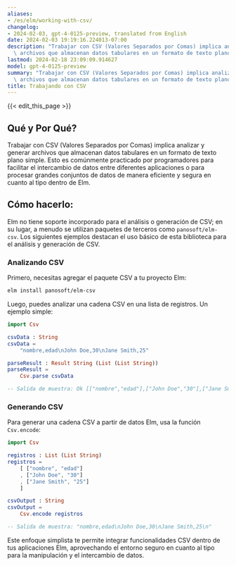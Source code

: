 ```yaml
---
aliases:
- /es/elm/working-with-csv/
changelog:
- 2024-02-03, gpt-4-0125-preview, translated from English
date: 2024-02-03 19:19:16.224013-07:00
description: "Trabajar con CSV (Valores Separados por Comas) implica analizar y generar\
  \ archivos que almacenan datos tabulares en un formato de texto plano simple. Esto\u2026"
lastmod: 2024-02-18 23:09:09.914627
model: gpt-4-0125-preview
summary: "Trabajar con CSV (Valores Separados por Comas) implica analizar y generar\
  \ archivos que almacenan datos tabulares en un formato de texto plano simple. Esto\u2026"
title: Trabajando con CSV
---
```


{{< edit_this_page >}}

## Qué y Por Qué?

Trabajar con CSV (Valores Separados por Comas) implica analizar y generar archivos que almacenan datos tabulares en un formato de texto plano simple. Esto es comúnmente practicado por programadores para facilitar el intercambio de datos entre diferentes aplicaciones o para procesar grandes conjuntos de datos de manera eficiente y segura en cuanto al tipo dentro de Elm.

## Cómo hacerlo:

Elm no tiene soporte incorporado para el análisis o generación de CSV; en su lugar, a menudo se utilizan paquetes de terceros como `panosoft/elm-csv`. Los siguientes ejemplos destacan el uso básico de esta biblioteca para el análisis y generación de CSV.

### Analizando CSV

Primero, necesitas agregar el paquete CSV a tu proyecto Elm:

```bash
elm install panosoft/elm-csv
```

Luego, puedes analizar una cadena CSV en una lista de registros. Un ejemplo simple:

```elm
import Csv

csvData : String
csvData =
    "nombre,edad\nJohn Doe,30\nJane Smith,25"

parseResult : Result String (List (List String))
parseResult =
    Csv.parse csvData

-- Salida de muestra: Ok [["nombre","edad"],["John Doe","30"],["Jane Smith","25"]]
```

### Generando CSV

Para generar una cadena CSV a partir de datos Elm, usa la función `Csv.encode`:

```elm
import Csv

registros : List (List String)
registros =
    [ ["nombre", "edad"]
    , ["John Doe", "30"]
    , ["Jane Smith", "25"]
    ]

csvOutput : String
csvOutput =
    Csv.encode registros

-- Salida de muestra: "nombre,edad\nJohn Doe,30\nJane Smith,25\n"
```

Este enfoque simplista te permite integrar funcionalidades CSV dentro de tus aplicaciones Elm, aprovechando el entorno seguro en cuanto al tipo para la manipulación y el intercambio de datos.
